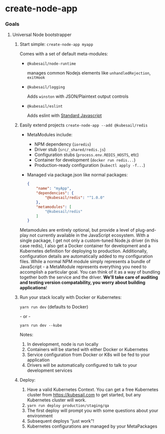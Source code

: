 # create-node-app

### Goals

1. Universal Node bootstrapper
    1. Start simple: `create-node-app myapp`

        Comes with a set of default meta-modules:
            
        - `@kubesail/node-runtime`

            manages common Nodejs elements like `unhandledRejection`, `exitHook`

        - `@kubesail/logging`

            Adds `winston` with JSON/Plaintext output controls

        - `@kubesail/eslint`

            Adds eslint with [Standard Javascript](https://standardjs.com/)

    2. Easily extend projects `create-node-app --add @kubesail/redis`

        - MetaModules include:
            - NPM dependency (`ioredis`)
            - Driver stub (`src/_shared/redis.js`)
            - Configuration stubs (`process.env.REDIS_HOSTS`, etc)
            - Container for development (`docker run redis...`)
            - Production-ready configuration (`kubectl apply -f...`)

        - Managed via package.json like normal packages:
            ```json
            {
                "name": "myApp",
                "dependencies": {
                    "@kubesail/redis": "^1.0.0"
                },
                "metamodules": [
                    "@kubesail/redis"
                ]
            }
            ```
        Metamodules are entirely optional, but provide a level of plug-and-play not currently available in the JavaScript ecosystem. With a single package, I get not only a custom-tuned Node.js driver (in this case redis), I also get a Docker container for development and a Kubernetes definition for deploying to production. Additionally, configuration details are automatically added to my configuration files. While a normal NPM module simply represents a bundle of JavaScript - a MetaModule represents everything you need to accomplish a particular goal. You can think of it as a way of bundling together both the service and the driver. **We'll take care of auditing and testing version compatability, you worry about building applications**!

    3. Run your stack locally with Docker or Kubernetes:

        `yarn run dev` (defaults to Docker)

        \- or -

        `yarn run dev --kube` 

        Notes:

        1. In development, node is run locally
        2. Containers will be started with either Docker or Kubernetes
        3. Service configuration from Docker or K8s will be fed to your application
        4. Drivers will be automatically configured to talk to your development services
    
    4. Deploy:

        1. Have a valid Kubernetes Context. You can get a free Kubernetes cluster from https://kubesail.com to get started, but any Kubernetes cluster will work.
        2. `yarn run deploy production/staging/qa`
        3. The first deploy will prompt you with some questions about your environment
        4. Subsequent deploys "just work"!
        5. Kubernetes configurations are managed by your MetaPackages


